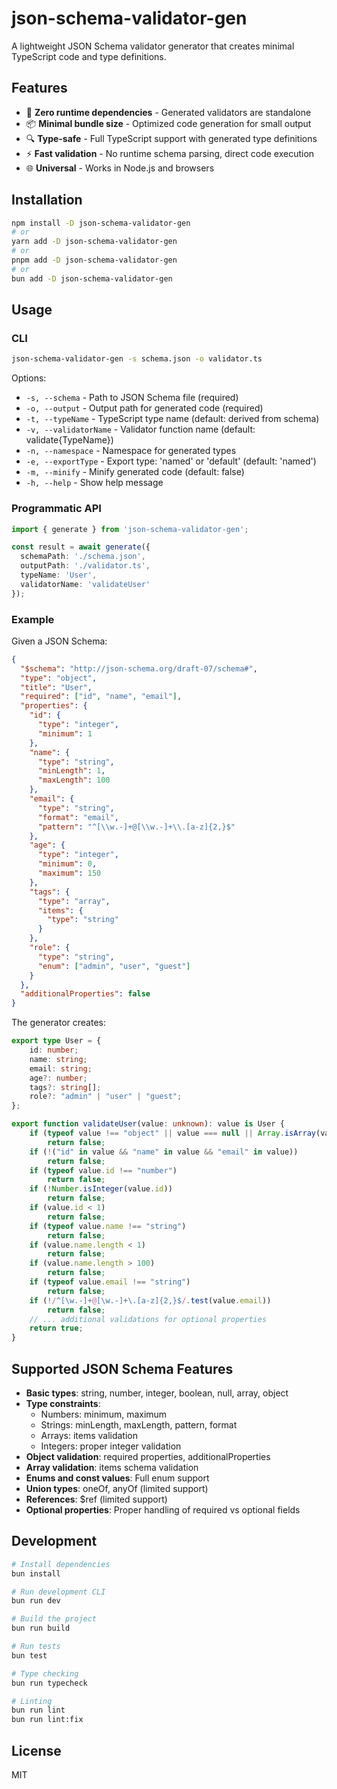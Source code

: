 # json-schema-validator-gen

A lightweight JSON Schema validator generator that creates minimal TypeScript code and type definitions.

## Features

- 🚀 **Zero runtime dependencies** - Generated validators are standalone
- 📦 **Minimal bundle size** - Optimized code generation for small output
- 🔍 **Type-safe** - Full TypeScript support with generated type definitions
- ⚡ **Fast validation** - No runtime schema parsing, direct code execution
- 🌐 **Universal** - Works in Node.js and browsers

## Installation

```bash
npm install -D json-schema-validator-gen
# or
yarn add -D json-schema-validator-gen
# or
pnpm add -D json-schema-validator-gen
# or
bun add -D json-schema-validator-gen
```

## Usage

### CLI

```bash
json-schema-validator-gen -s schema.json -o validator.ts
```

Options:
- `-s, --schema` - Path to JSON Schema file (required)
- `-o, --output` - Output path for generated code (required)
- `-t, --typeName` - TypeScript type name (default: derived from schema)
- `-v, --validatorName` - Validator function name (default: validate{TypeName})
- `-n, --namespace` - Namespace for generated types
- `-e, --exportType` - Export type: 'named' or 'default' (default: 'named')
- `-m, --minify` - Minify generated code (default: false)
- `-h, --help` - Show help message

### Programmatic API

```typescript
import { generate } from 'json-schema-validator-gen';

const result = await generate({
  schemaPath: './schema.json',
  outputPath: './validator.ts',
  typeName: 'User',
  validatorName: 'validateUser'
});
```

### Example

Given a JSON Schema:

```json
{
  "$schema": "http://json-schema.org/draft-07/schema#",
  "type": "object",
  "title": "User",
  "required": ["id", "name", "email"],
  "properties": {
    "id": {
      "type": "integer",
      "minimum": 1
    },
    "name": {
      "type": "string",
      "minLength": 1,
      "maxLength": 100
    },
    "email": {
      "type": "string",
      "format": "email",
      "pattern": "^[\\w.-]+@[\\w.-]+\\.[a-z]{2,}$"
    },
    "age": {
      "type": "integer",
      "minimum": 0,
      "maximum": 150
    },
    "tags": {
      "type": "array",
      "items": {
        "type": "string"
      }
    },
    "role": {
      "type": "string",
      "enum": ["admin", "user", "guest"]
    }
  },
  "additionalProperties": false
}
```

The generator creates:

```typescript
export type User = {
    id: number;
    name: string;
    email: string;
    age?: number;
    tags?: string[];
    role?: "admin" | "user" | "guest";
};

export function validateUser(value: unknown): value is User {
    if (typeof value !== "object" || value === null || Array.isArray(value))
        return false;
    if (!("id" in value && "name" in value && "email" in value))
        return false;
    if (typeof value.id !== "number")
        return false;
    if (!Number.isInteger(value.id))
        return false;
    if (value.id < 1)
        return false;
    if (typeof value.name !== "string")
        return false;
    if (value.name.length < 1)
        return false;
    if (value.name.length > 100)
        return false;
    if (typeof value.email !== "string")
        return false;
    if (!/^[\w.-]+@[\w.-]+\.[a-z]{2,}$/.test(value.email))
        return false;
    // ... additional validations for optional properties
    return true;
}
```

## Supported JSON Schema Features

- **Basic types**: string, number, integer, boolean, null, array, object
- **Type constraints**: 
  - Numbers: minimum, maximum
  - Strings: minLength, maxLength, pattern, format
  - Arrays: items validation
  - Integers: proper integer validation
- **Object validation**: required properties, additionalProperties
- **Array validation**: items schema validation
- **Enums and const values**: Full enum support
- **Union types**: oneOf, anyOf (limited support)
- **References**: $ref (limited support)
- **Optional properties**: Proper handling of required vs optional fields

## Development

```bash
# Install dependencies
bun install

# Run development CLI
bun run dev

# Build the project
bun run build

# Run tests
bun test

# Type checking
bun run typecheck

# Linting
bun run lint
bun run lint:fix
```

## License

MIT